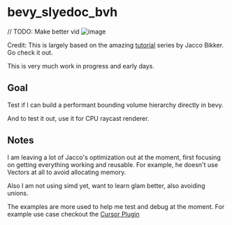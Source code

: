# bevy_slyedoc_bvh

// TODO: Make better vid
![image](./docs/bvh_render.gif)

Credit: This is largely based on the amazing [tutorial](https://jacco.ompf2.com/2022/04/13/how-to-build-a-bvh-part-1-basics/) series by Jacco Bikker.  Go check it out.

This is very much work in progress and early days.

## Goal

Test if I can build a performant bounding volume hierarchy directly in bevy.

And to test it out, use it for CPU raycast renderer.

## Notes

I am leaving a lot of Jacco's optimization out at the moment, first focusing on getting everything working and reusable.  For example, he doesn't use Vectors at all to avoid allocating memory.  

Also I am not using simd yet, want to learn glam better, also avoiding unions.

The examples are more used to help me test and debug at the moment. For example use case checkout the [Cursor Plugin](./examples/helpers/cursor.rs)
